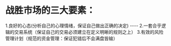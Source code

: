 # 战胜市场的三大要素：
1.良好的心态(分析自己的心理情绪，保证自己做出正确的决定) ----
2.一套合乎逻辑的交易系统（保证自己的交易必须建立在定义明晰的规则之上）
3.有效的风险管理计划（规范的资金管理：保证犯错后不会满盘皆输）